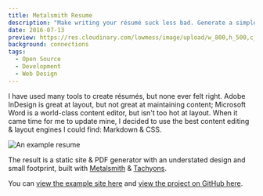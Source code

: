 ```yaml
---
title: Metalsmith Resume
description: "Make writing your résumé suck less bad. Generate a simple static site &amp; PDF résumé from Markdown with one command."
date: 2016-07-13
preview: https://res.cloudinary.com/lowmess/image/upload/w_800,h_500,c_fill,g_north,dpr_auto/v1476154336/projects.metalsmith-resume.preview.png
background: connections
tags:
  - Open Source
  - Development
  - Web Design
---
```


I have used many tools to create résumés, but none ever felt right. Adobe InDesign is great at layout, but not great at maintaining content; Microsoft Word is a world-class content editor, but isn't too hot at layout. When it came time for me to update mine, I decided to use the best content editing & layout engines I could find: Markdown & CSS.

![An example resume](http://res.cloudinary.com/lowmess/image/upload/c_scale,w_1000,dpr_auto/v1480196693/projects.metalsmith-resume.example.png)

The result is a static site & PDF generator with an understated design and small footprint, built with [Metalsmith](http://metalsmith.io) & [Tachyons](http://tachyons.io).

You can [view the example site here](https://metalsmith-resume.lowmess.com) and [view the project on GitHub here](https://github.com/lowmess/metalsmith-resume).
